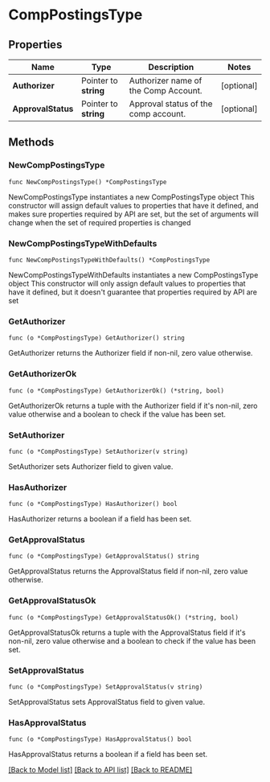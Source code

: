 # CompPostingsType

## Properties

Name | Type | Description | Notes
------------ | ------------- | ------------- | -------------
**Authorizer** | Pointer to **string** | Authorizer name of the Comp Account. | [optional] 
**ApprovalStatus** | Pointer to **string** | Approval status of the comp account. | [optional] 

## Methods

### NewCompPostingsType

`func NewCompPostingsType() *CompPostingsType`

NewCompPostingsType instantiates a new CompPostingsType object
This constructor will assign default values to properties that have it defined,
and makes sure properties required by API are set, but the set of arguments
will change when the set of required properties is changed

### NewCompPostingsTypeWithDefaults

`func NewCompPostingsTypeWithDefaults() *CompPostingsType`

NewCompPostingsTypeWithDefaults instantiates a new CompPostingsType object
This constructor will only assign default values to properties that have it defined,
but it doesn't guarantee that properties required by API are set

### GetAuthorizer

`func (o *CompPostingsType) GetAuthorizer() string`

GetAuthorizer returns the Authorizer field if non-nil, zero value otherwise.

### GetAuthorizerOk

`func (o *CompPostingsType) GetAuthorizerOk() (*string, bool)`

GetAuthorizerOk returns a tuple with the Authorizer field if it's non-nil, zero value otherwise
and a boolean to check if the value has been set.

### SetAuthorizer

`func (o *CompPostingsType) SetAuthorizer(v string)`

SetAuthorizer sets Authorizer field to given value.

### HasAuthorizer

`func (o *CompPostingsType) HasAuthorizer() bool`

HasAuthorizer returns a boolean if a field has been set.

### GetApprovalStatus

`func (o *CompPostingsType) GetApprovalStatus() string`

GetApprovalStatus returns the ApprovalStatus field if non-nil, zero value otherwise.

### GetApprovalStatusOk

`func (o *CompPostingsType) GetApprovalStatusOk() (*string, bool)`

GetApprovalStatusOk returns a tuple with the ApprovalStatus field if it's non-nil, zero value otherwise
and a boolean to check if the value has been set.

### SetApprovalStatus

`func (o *CompPostingsType) SetApprovalStatus(v string)`

SetApprovalStatus sets ApprovalStatus field to given value.

### HasApprovalStatus

`func (o *CompPostingsType) HasApprovalStatus() bool`

HasApprovalStatus returns a boolean if a field has been set.


[[Back to Model list]](../README.md#documentation-for-models) [[Back to API list]](../README.md#documentation-for-api-endpoints) [[Back to README]](../README.md)


